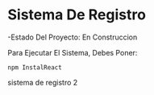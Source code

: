 <h1>Sistema De Registro</h1>

-Estado Del Proyecto: En Construccion

Para Ejecutar El Sistema, Debes Poner:

```npm InstalReact```

sistema de registro 2
